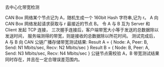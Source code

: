 去中心化带宽检测

CAN Box 网络某个节点记为 A，随机生成一个 160bit Hash 字符串,记为 r。
A 向 CAN Box 网络发起请求获取与 r 最接近的节点 B。
令 A 与 B 互为 Server 和 Client 发起 TCP 连接，
三次握手连接后，客户端带宽大小等于发送的总数据除以发送时间，
服务端测得的带宽，则是接收的总数据除以所花时间。
测试完成后，A 与 B 向 CAN 公链广播存储带宽测试结果:
Result A = {
    Node: A,
    Peer: B,
    Send: N1 Mbits/sec,
    Recv: N2 Mbits/sec
}
Result B = {
    Node: B,
    Peer: A,
    Send: N3 Mbits/sec,
    Recv: N4 Mbits/sec
}
公链节点需校验 A，B 带宽测试结果同时存在，并且在一定合理误差范围内。

